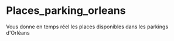 # Places_parking_orleans
Vous donne en temps réel les places disponibles dans les parkings d'Orléans
